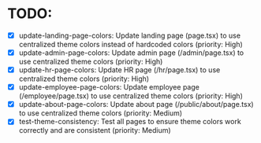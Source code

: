# TODO:

- [x] update-landing-page-colors: Update landing page (page.tsx) to use centralized theme colors instead of hardcoded colors (priority: High)
- [x] update-admin-page-colors: Update admin page (/admin/page.tsx) to use centralized theme colors (priority: High)
- [x] update-hr-page-colors: Update HR page (/hr/page.tsx) to use centralized theme colors (priority: High)
- [x] update-employee-page-colors: Update employee page (/employee/page.tsx) to use centralized theme colors (priority: High)
- [x] update-about-page-colors: Update about page (/public/about/page.tsx) to use centralized theme colors (priority: Medium)
- [x] test-theme-consistency: Test all pages to ensure theme colors work correctly and are consistent (priority: Medium)
